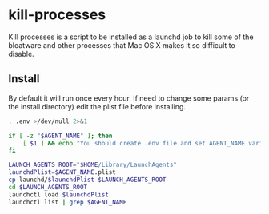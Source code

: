 # kill-processes

Kill processes is a script to be installed as a launchd job to kill some of the bloatware and other processes that Mac OS X makes it so difficult to disable.

## Install

By default it will run once every hour. If need to change some params (or the install directory) edit the plist file before installing.

```bash
. .env >/dev/null 2>&1

if [ -z "$AGENT_NAME" ]; then
    [ $1 ] && echo "You should create .env file and set AGENT_NAME variable in the agent's root directory" && exit 1
fi

LAUNCH_AGENTS_ROOT="$HOME/Library/LaunchAgents"
launchdPlist=$AGENT_NAME.plist
cp launchd/$launchdPlist $LAUNCH_AGENTS_ROOT
cd $LAUNCH_AGENTS_ROOT
launchctl load $launchdPlist
launchctl list | grep $AGENT_NAME
```
